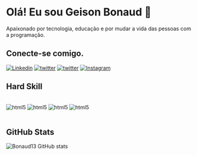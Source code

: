 # Olá! Eu sou Geison Bonaud 🫶

Apaixonado por tecnologia, educação e por mudar a vida das pessoas com a programação.

## Conecte-se comigo.
[![Linkedin](https://img.shields.io/badge/LinkedIn-0077B5?style=for-the-badge&logo=linkedin&logoColor=white)](https://www.linkedin.com/in/geison-bonaud-8173b8231/)
[![twitter](https://img.shields.io/badge/Twitter-1DA1F2?style=for-the-badge&logo=twitter&logoColor=white)](https://twitter.com/GBonaud)
[![twitter](https://img.shields.io/badge/Discord-7289DA?style=for-the-badge&logo=discord&logoColor=white)](https://discord.gg/3JMV4xEvG8)
[![Instagram](https://img.shields.io/badge/Instagram-000?style=for-the-badge&logo=instagram)](https://www.instagram.com/Bonand13/)


## Hard Skill

<div style ="display: inline_block"><br/>
 <img aling ="center" alt="html5" src="https://img.shields.io/badge/Python-000?style=for-the-badge&logo=python"/>
 <img aling ="center" alt="html5" src="https://img.shields.io/badge/MySQL-00000F?style=for-the-badge&logo=mysql&logoColor=white"/>
 <img aling ="center" alt="html5" src="https://img.shields.io/badge/HTML5-000?style=for-the-badge&logo=html5"/>
 <img aling ="center" alt="html5" src="https://img.shields.io/badge/CSS3-000?style=for-the-badge&logo=css3&logoColor=264CE4"/>
</div><br/>

## GitHub Stats
![Bonaud13 GitHub stats](https://github-readme-stats.vercel.app/api?username=Bonaud13&show_icons=true&theme=radical)


